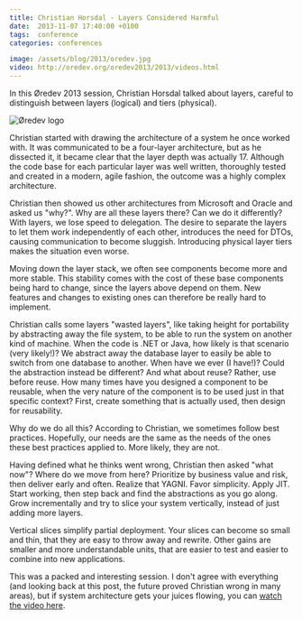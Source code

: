 ```yaml
---
title: Christian Horsdal - Layers Considered Harmful
date:  2013-11-07 17:40:00 +0100
tags:  conference
categories: conferences

image: /assets/blog/2013/oredev.jpg
video: http://oredev.org/oredev2013/2013/videos.html
---
```


In this Øredev 2013 session, Christian Horsdal talked about layers, careful to 
distinguish between layers (logical) and tiers (physical).

![Øredev logo]({{page.image}})

Christian started with drawing the architecture of a system he once worked with. 
It was communicated to be a four-layer architecture, but as he dissected it, it
became clear that the layer depth was actually 17. Although the code base for
each particular layer was well written, thoroughly tested and created in a modern,
agile fashion, the outcome was a highly complex architecture. 

Christian then showed us other architectures from Microsoft and Oracle and asked
us "why?". Why are all these layers there? Can we do it differently? With layers, 
we lose speed to delegation. The desire to separate the layers to let them work 
independently of each other, introduces the need for DTOs, causing communication 
to become sluggish. Introducing physical layer tiers makes the situation even worse.

Moving down the layer stack, we often see components become more and more stable.
This stability comes with the cost of these base components being hard to change,
since the layers above depend on them. New features and changes to existing ones
can therefore be really hard to implement.

Christian calls some layers "wasted layers", like taking height for portability by
abstracting away the file system, to be able to run the system on another kind of
machine. When the code is .NET or Java, how likely is that scenario (very likely!)? 
We abstract away the database layer to easily be able to switch from  one database 
to another. When have we ever (I have!)? Could the abstraction instead be different? 
And what about reuse? Rather, use before reuse. How many times have you designed a 
component to be reusable, when the very nature of the component is to be used just 
in that specific context? First, create something that is actually used, then design 
for reusability.

Why do we do all this? According to Christian, we sometimes follow best practices.
Hopefully, our needs are the same as the needs of the ones these best practices
applied to. More likely, they are not.

Having defined what he thinks went wrong, Christian then asked "what now"? Where
do we move from here? Prioritize by business value and risk, then deliver early
and often. Realize that YAGNI. Favor simplicity. Apply JIT. Start working, then
step back and find the abstractions as you go along. Grow incrementally and try
to slice your system vertically, instead of just adding more layers.

Vertical slices simplify partial deployment. Your slices can become so small and
thin, that they are easy to throw away and rewrite. Other gains are smaller and
more understandable units, that are easier to test and easier to combine into new
applications.

This was a packed and interesting session. I don't agree with everything (and
looking back at this post, the future proved Christian wrong in many areas), but
if system architecture gets your juices flowing, you can [watch the video here]({{page.video}}).